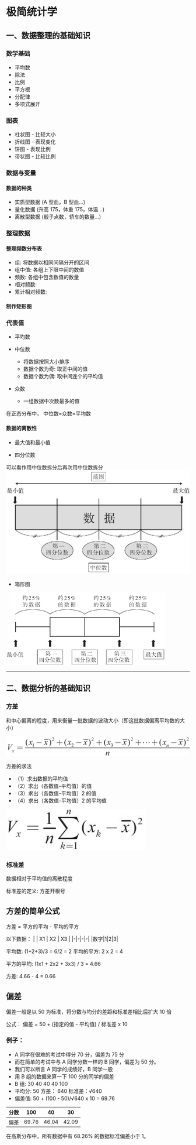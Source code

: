 # 极简统计学

## 一、数据整理的基础知识

### 数学基础

- 平均数
- 除法
- 比例
- 平方根
- 分配律
- 多项式展开

### 图表

- 柱状图 - 比较大小
- 折线图 - 表现变化
- 饼图 - 表现比例
- 带状图 - 比较比例

### 数据与变量

#### 数据的种类

- 实质型数据 (A 型血，B 型血...)
- 量化数据 (升高 175，体重 175，体温...)
- 离散型数据 (骰子点数，轿车的数量...)

### 整理数据

#### 整理频数分布表

- 组: 将数据以相同间隔分开的区间
- 组中值: 各组上下限中间的数值
- 频数: 各组中包含数值的数量
- 相对频数:
- 累计相对频数:

#### 制作矩形图

### 代表值

- 平均数

- 中位数

  - 将数据按照大小排序
  - 数据个数为奇: 取正中间的值
  - 数据个数为偶: 取中间连个的平均值

- 众数
  - 一组数据中次数最多的值

在正态分布中，
中位数=众数=平均数

#### 数据的离散性

- 最大值和最小值

- 四分位数

可以看作用中位数拆分后再次用中位数拆分
![](%E5%9B%9B%E5%88%86%E4%BD%8D%E6%95%B0.png)

- 箱形图

![](%E7%AE%B1%E5%BD%A2%E5%9B%BE.png)

---

## 二、数据分析的基础知识

### 方差

和中心偏离的程度，用来衡量一批数据的波动大小（即这批数据偏离平均数的大小）

![](%E6%96%B9%E5%B7%AE%E7%9A%84%E5%AE%9A%E4%B9%89.png)

方差的求法

- （1）求出数据的平均值
- （2）求出（各数值-平均值）的值
- （3）求出（各数值-平均值）2 的值
- （4）求出（各数值-平均值）2 的平均值

![](%E6%96%B9%E5%B7%AE%E5%85%AC%E5%BC%8F.png)

### 标准差

数据相对于平均值的离散程度

标准差的定义: 方差开根号

## 方差的简单公式

方差 = 平方的平均 - 平均的平方

以下数据：
| | X1 | X2 | X3 |
|-|-|-|-|
|数字|1|2|3|

平均数: (1+2+3)/3 = 6/2 = 2
平均的平方: 2 x 2 = 4

平方的平均: (1x1 + 2x2 + 3x3) / 3 = 4.66

方差: 4.66 - 4 = 0.66

## 偏差

偏差一般是以 50 为标准，将分数与均分的差距和标准差相比后扩大 10 倍

公式： 偏差 = 50 + (指定的值 - 平均值) / 标准差 x 10

### 例子：

- A 同学在很难的考试中得分 70 分，偏差为 75 分
- 而在简单的考试中与 A 同学分数一样的 B 同学，偏差为 50 分。
- 我们可以断言 A 同学的成绩好，B 同学一般
- 用 B 组的数据来算一下 100 分的同学的偏差
- B 组: 30 40 40 40 100
- 平均分: 50 方差： 640 标准差：√640
- 偏差值: 50 + (100 - 50)/√640 x 10 = 69.76

| 分数 | 100   | 40    | 30    |
| ---- | ----- | ----- | ----- |
| 偏差 | 69.76 | 46.04 | 42.09 |

在高斯分布中，所有数据中有 68.26% 的数据标准偏差小于 1。
